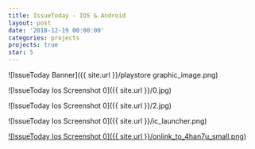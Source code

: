 ```yaml
---
title: IssueToday - IOS & Android
layout: post
date: '2018-12-19 00:00:00'
categories: projects
projects: true
star: 5
---
```


![IssueToday Banner]({{ site.url }}/playstore graphic_image.png)



![IssueToday Ios Screenshot 0]({{ site.url }}/0.jpg)



![IssueToday Ios Screenshot 0]({{ site.url }}/2.jpg)

![IssueToday Ios Screenshot 0]({{ site.url }}/ic_launcher.png)

[![IssueToday Ios Screenshot 0]({{ site.url }}/onlink_to_4han7u_small.png)](http://onelink.to/4han7u)